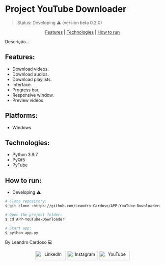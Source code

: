 # Project YouTube Downloader
> Status: Developing ⚠️ (version beta 0.2.0)

<center>

[Features](#features) | [Technologies](#technologies) | [How to run](#how-to-run)

</center>

<p>Descrição...</p>

## Features:
+ Download videos.
+ Download audios.
+ Download playlists.
+ Interface.
+ Progress bar.
+ Responsive window.
+ Preview videos.

## Platforms:
+ Windows

## Technologies:
+ Python 3.9.7
+ PyQt5
+ PyTube

## How to run:
+ Developing ⚠️

```bash
# Clone repository:
$ git clone <https://github.com/Leandro-Cardoso/APP-YouTube-Downloader>

# Open the project folder:
$ cd APP-YouTube-Downloader

# Start app:
$ python app.py
```

By Leandro Cardoso 💻

<div align="center">
  <a href="https://www.linkedin.com/in/leandrolimacardoso">
  <img alt="LinkedIn" height="30" width="100" src="https://img.shields.io/badge/LinkedIn-0077B5?style=for-the-badge&logo=linkedin&logoColor=white"/></a>
  <a href="https://www.instagram.com/leandrolimacardoso">
  <img alt="Instagram" height="30" width="100" src="https://img.shields.io/badge/Instagram-E4405F?style=for-the-badge&logo=instagram&logoColor=white"/></a>
  <a href="https://www.youtube.com/channel/UCtbBdlytJ5b8KUogQo7rfXw">
  <img alt="YouTube" height="30" width="100" src="https://img.shields.io/badge/YouTube-FF0000?style=for-the-badge&logo=youtube&logoColor=white"/></a>
</div>
